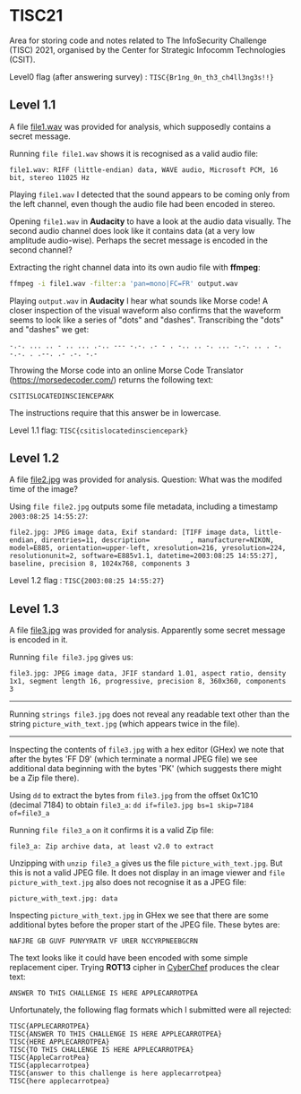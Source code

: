 # TISC21

Area for storing code and notes related to The InfoSecurity Challenge (TISC) 2021, organised by the Center for Strategic Infocomm Technologies (CSIT).

Level0 flag (after answering survey) : `TISC{Br1ng_0n_th3_ch4ll3ng3s!!}`

## Level 1.1

A file [file1.wav](https://api.tisc.csit-events.sg/file?id=ckr6sv183004v0838z5e2ioiy&name=file1.wav) was provided for analysis, which supposedly contains a secret message.

Running `file file1.wav` shows it is recognised as a valid audio file:
```
file1.wav: RIFF (little-endian) data, WAVE audio, Microsoft PCM, 16 bit, stereo 11025 Hz
```

Playing `file1.wav` I detected that the sound appears to be coming only from the left channel, even though the audio file had been encoded in stereo.

Opening `file1.wav` in **Audacity** to have a look at the audio data visually.
The second audio channel does look like it contains data (at a very low amplitude audio-wise). Perhaps the secret message is encoded in the second channel?

Extracting the right channel data into its own audio file with **ffmpeg**:
```bash
ffmpeg -i file1.wav -filter:a 'pan=mono|FC=FR' output.wav
```

Playing `output.wav` in **Audacity** I hear what sounds like Morse code!
A closer inspection of the visual waveform also confirms that the waveform seems to look like a series of "dots" and "dashes".
Transcribing the "dots" and "dashes" we get:
```
-.-. ... .. - .. ... .-.. --- -.-. .- - . -.. .. -. ... -.-. .. . -. -.-. . .--. .- .-. -.-
```

Throwing the Morse code into an online Morse Code Translator (https://morsedecoder.com/) returns the following text:
```
CSITISLOCATEDINSCIENCEPARK
```

The instructions require that this answer be in lowercase.

Level 1.1 flag: `TISC{csitislocatedinsciencepark}`


## Level 1.2

A file [file2.jpg](https://api.tisc.csit-events.sg/file?id=ckr6swk6d006m0906vot9ga8l&name=file2.jpg) was provided for analysis. Question: What was the modifed time of the image?

Using `file file2.jpg` outputs some file metadata, including a timestamp `2003:08:25 14:55:27`:
```
file2.jpg: JPEG image data, Exif standard: [TIFF image data, little-endian, direntries=11, description=          , manufacturer=NIKON, model=E885, orientation=upper-left, xresolution=216, yresolution=224, resolutionunit=2, software=E885v1.1, datetime=2003:08:25 14:55:27], baseline, precision 8, 1024x768, components 3
```

Level 1.2 flag : `TISC{2003:08:25 14:55:27}`


## Level 1.3

A file [file3.jpg](https://api.tisc.csit-events.sg/file?id=ckr6sxww900860838aged2020&name=file3.jpg) was provided for analysis. Apparently some secret message is encoded in it.

Running `file file3.jpg` gives us:
```
file3.jpg: JPEG image data, JFIF standard 1.01, aspect ratio, density 1x1, segment length 16, progressive, precision 8, 360x360, components 3
```

---

Running `strings file3.jpg` does not reveal any readable text other than the string `picture_with_text.jpg` (which appears twice in the file).

---

Inspecting the contents of `file3.jpg` with a hex editor (GHex) we note that after the bytes 'FF D9' (which terminate a normal JPEG file) we see additional data beginning with the bytes 'PK' (which suggests there might be a Zip file there).

Using `dd` to extract the bytes from `file3.jpg` from the offset 0x1C10 (decimal 7184) to obtain `file3_a`:
`dd if=file3.jpg bs=1 skip=7184 of=file3_a`

Running `file file3_a` on it confirms it is a valid Zip file:
```
file3_a: Zip archive data, at least v2.0 to extract
```

Unzipping with `unzip file3_a` gives us the file `picture_with_text.jpg`.
But this is not a valid JPEG file.
It does not display in an image viewer and `file picture_with_text.jpg` also does not recognise it as a JPEG file:
```
picture_with_text.jpg: data
```

Inspecting `picture_with_text.jpg` in GHex we see that there are some additional bytes before the proper start of the JPEG file.
These bytes are:
```
NAFJRE GB GUVF PUNYYRATR VF URER NCCYRPNEEBGCRN
```

The text looks like it could have been encoded with some simple replacement ciper.
Trying **ROT13** cipher in [CyberChef](https://gchq.github.io/CyberChef/#recipe=ROT13(true,true,false,13)&input=TkFGSlJFIEdCIEdVVkYgUFVOWVlSQVRSIFZGIFVSRVIgTkNDWVJQTkVFQkdDUk4) produces the clear text:
```
ANSWER TO THIS CHALLENGE IS HERE APPLECARROTPEA
```
Unfortunately, the following flag formats which I submitted were all rejected:
```
TISC{APPLECARROTPEA}
TISC{ANSWER TO THIS CHALLENGE IS HERE APPLECARROTPEA}
TISC{HERE APPLECARROTPEA}
TISC{TO THIS CHALLENGE IS HERE APPLECARROTPEA}
TISC{AppleCarrotPea}
TISC{applecarrotpea}
TISC{answer to this challenge is here applecarrotpea}
TISC{here applecarrotpea}
```
